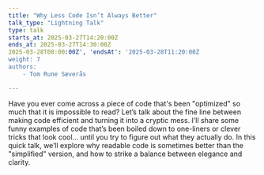 ```yaml
---
title: "Why Less Code Isn’t Always Better"
talk_type: "Lightning Talk"
type: talk
starts_at: 2025-03-27T14:20:00Z
ends_at: 2025-03-27T14:30:00Z
2025-03-28T08:00:00Z', 'endsAt': '2025-03-28T11:20:00Z
weight: 7
authors:
    - Tom Rune Sæverås

---
```

Have you ever come across a piece of code that's been "optimized" so much that it is impossible to read?
Let’s talk about the fine line between making code efficient and turning it into a cryptic mess. I’ll share some funny examples of code that’s been boiled down to one-liners or clever tricks that look cool... until you try to figure out what they actually do. In this quick talk, we’ll explore why readable code is sometimes better than the "simplified" version, and how to strike a balance between elegance and clarity.
